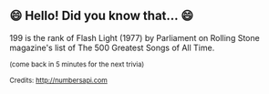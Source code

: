 ## :smile: Hello! Did you know that... :smile:
199 is the rank of Flash Light (1977) by Parliament on Rolling Stone magazine's list of The 500 Greatest Songs of All Time.

<sup>(come back in 5 minutes for the next trivia)</sup>


<sup>Credits: http://numbersapi.com</sup>
